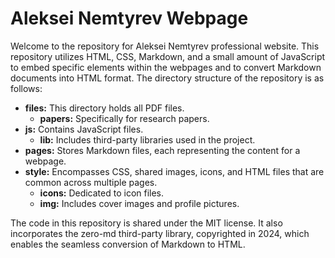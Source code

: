 # Aleksei Nemtyrev Webpage

Welcome to the repository for Aleksei Nemtyrev professional website. This repository utilizes HTML, CSS, Markdown, and a small amount of JavaScript to embed specific elements within the webpages and to convert Markdown documents into HTML format. The directory structure of the repository is as follows:

- **files:** This directory holds all PDF files.
    - **papers:** Specifically for research papers.
- **js:** Contains JavaScript files.
    - **lib:** Includes third-party libraries used in the project.
- **pages:** Stores Markdown files, each representing the content for a webpage.
- **style:** Encompasses CSS, shared images, icons, and HTML files that are common across multiple pages.
    - **icons:** Dedicated to icon files.
    - **img:** Includes cover images and profile pictures.

The code in this repository is shared under the MIT license. It also incorporates the zero-md third-party library, copyrighted in 2024, which enables the seamless conversion of Markdown to HTML.
